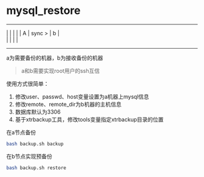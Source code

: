 # mysql_restore


------------------                          ------------------                        
|                 |                         |                 |
|       A         |          sync >         |       b         |           
|                 |                         |                 |
-------------------                         -------------------

a为需要备份的机器，b为接收备份的机器
> a和b需要实现root用户的ssh互信

使用方式很简单：
1. 修改user、passwd、host变量设置为a机器上mysql信息
2. 修改remote、remote_dir为b机器的主机信息
3. 数据库默认为3306
4. 基于xtrbackup工具，修改tools变量指定xtrbackup目录的位置

在a节点备份
```bash
bash backup.sh backup
```


在b节点实现预备份
```bash
bash backup.sh restore
```
